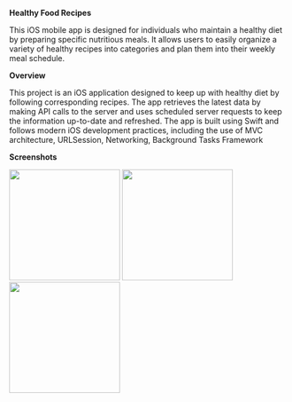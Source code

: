 <b>Healthy Food Recipes</b> </br>
<p>This iOS mobile app is designed for individuals who maintain a healthy diet by preparing specific nutritious meals. 
  It allows users to easily organize a variety of healthy recipes into categories and plan them into their weekly meal schedule. </p>

<b>Overview</b>
  <p>This project is an iOS application designed to keep up with healthy diet by following corresponding recipes. 
    The app retrieves the latest data by making API calls to the server and uses scheduled server requests to keep the information up-to-date and refreshed. 
    The app is built using Swift and follows modern iOS development practices, including the use of MVC architecture, URLSession, Networking, Background Tasks Framework</p>

 <b>Screenshots</b>
 <p>
   <img src="https://github.com/user-attachments/assets/13a6df41-5a0b-4815-a8d4-6104799cf563" width="200"/>
   <img src="https://github.com/user-attachments/assets/3988d8a7-0e4d-4a27-b295-a1bfe50938f2" width="200"/>
   <img src="https://github.com/user-attachments/assets/b2376a80-0735-4ec4-a5b0-e39d29c07696" width="200"/>
 </p>
 
